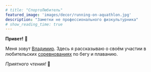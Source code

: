 ```yaml
---
# title: "СпортоЛюбитель"
featured_image: 'images/decor/running-on-aquathlon.jpg'
description: "Заметки не профессионального физкультурника"
# show_reading_time: true
---
```


**Привет!** :wave:

Меня зовут [Владимир](/about). Здесь я рассказываю о своём участии в любительских [соревнованиях](/competitions) по бегу и&nbsp;плаванию.

*Приятного чтения!* :popcorn:
